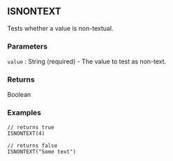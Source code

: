 ## ISNONTEXT

Tests whether a value is non-textual.

### Parameters
`value` : String (required) - The value to test as non-text.

### Returns
Boolean

### Examples
```
// returns true
ISNONTEXT(4)
```

```
// returns false
ISNONTEXT("Some text")
```